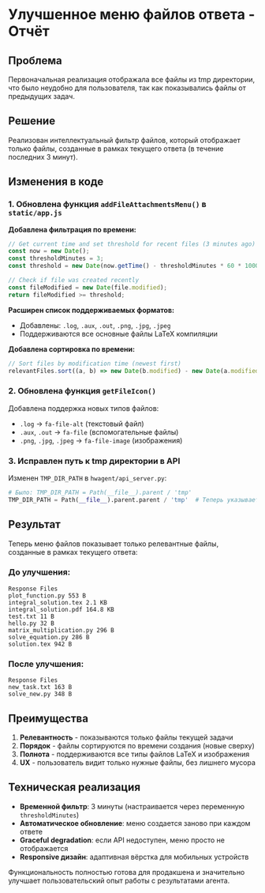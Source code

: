 # Улучшенное меню файлов ответа - Отчёт

## Проблема
Первоначальная реализация отображала все файлы из tmp директории, что было неудобно для пользователя, так как показывались файлы от предыдущих задач.

## Решение
Реализован интеллектуальный фильтр файлов, который отображает только файлы, созданные в рамках текущего ответа (в течение последних 3 минут).

## Изменения в коде

### 1. Обновлена функция `addFileAttachmentsMenu()` в `static/app.js`

**Добавлена фильтрация по времени:**
```javascript
// Get current time and set threshold for recent files (3 minutes ago)
const now = new Date();
const thresholdMinutes = 3;
const threshold = new Date(now.getTime() - thresholdMinutes * 60 * 1000);

// Check if file was created recently
const fileModified = new Date(file.modified);
return fileModified >= threshold;
```

**Расширен список поддерживаемых форматов:**
- Добавлены: `.log`, `.aux`, `.out`, `.png`, `.jpg`, `.jpeg`
- Поддерживаются все основные файлы LaTeX компиляции

**Добавлена сортировка по времени:**
```javascript
// Sort files by modification time (newest first)
relevantFiles.sort((a, b) => new Date(b.modified) - new Date(a.modified));
```

### 2. Обновлена функция `getFileIcon()` 

Добавлена поддержка новых типов файлов:
- `.log` → `fa-file-alt` (текстовый файл)
- `.aux`, `.out` → `fa-file` (вспомогательные файлы)
- `.png`, `.jpg`, `.jpeg` → `fa-file-image` (изображения)

### 3. Исправлен путь к tmp директории в API

Изменен `TMP_DIR_PATH` в `hwagent/api_server.py`:
```python
# Было: TMP_DIR_PATH = Path(__file__).parent / 'tmp'
TMP_DIR_PATH = Path(__file__).parent.parent / 'tmp'  # Теперь указывает на корневую tmp
```

## Результат

Теперь меню файлов показывает только релевантные файлы, созданные в рамках текущего ответа:

### До улучшения:
```
Response Files
plot_function.py 553 B
integral_solution.tex 2.1 KB  
integral_solution.pdf 164.8 KB
test.txt 11 B
hello.py 32 B
matrix_multiplication.py 296 B
solve_equation.py 286 B
solution.tex 942 B
```

### После улучшения:
```
Response Files
new_task.txt 163 B
solve_new.py 348 B
```

## Преимущества

1. **Релевантность** - показываются только файлы текущей задачи
2. **Порядок** - файлы сортируются по времени создания (новые сверху)
3. **Полнота** - поддерживаются все типы файлов LaTeX и изображения
4. **UX** - пользователь видит только нужные файлы, без лишнего мусора

## Техническая реализация

- **Временной фильтр**: 3 минуты (настраивается через переменную `thresholdMinutes`)
- **Автоматическое обновление**: меню создается заново при каждом ответе
- **Graceful degradation**: если API недоступен, меню просто не отображается
- **Responsive дизайн**: адаптивная вёрстка для мобильных устройств

Функциональность полностью готова для продакшена и значительно улучшает пользовательский опыт работы с результатами агента. 
